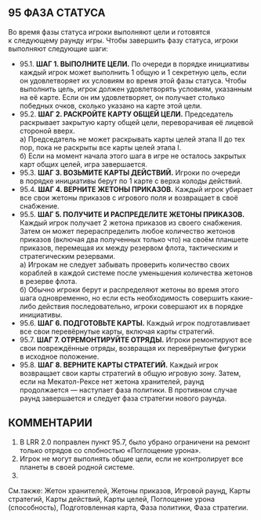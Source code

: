 95 ФАЗА СТАТУСА
---

Во время фазы статуса игроки выполняют цели и готовятся к следующему раунду игры. Чтобы завершить фазу статуса, игроки выполняют следующие шаги:
* 95.1. **ШАГ 1. ВЫПОЛНИТЕ ЦЕЛИ.** По очереди в порядке инициативы каждый игрок может выполнить 1 общую и 1 секретную цель, если он удовлетворяет их условиям во время этой фазы статуса. Чтобы выполнить цель, игрок должен удовлетворять условиям, указанным на её карте. Если он им удовлетворяет, он получает столько победных очков, сколько указано на карте этой цели.
* 95.2. **ШАГ 2. РАСКРОЙТЕ КАРТУ ОБЩЕЙ ЦЕЛИ.** Председатель раскрывает закрытую карту общей цели, переворачивая её лицевой стороной вверх.  
  а) Председатель не может раскрывать карты целей этапа II до тех пор, пока не раскрыты все карты целей этапа I.  
  б) Если на момент начала этого шага в игре не осталось закрытых карт общих целей, игра завершается.
* 95.3. **ШАГ 3. ВОЗЬМИТЕ КАРТЫ ДЕЙСТВИЙ.** Игроки по очереди в порядке инициативы берут по 1 карте с верха колоды действий.
* 95.4. **ШАГ 4. ВЕРНИТЕ ЖЕТОНЫ ПРИКАЗОВ.** Каждый игрок убирает все свои жетоны приказов с игрового поля и возвращает в своё снабжение.
* 95.5. **ШАГ 5. ПОЛУЧИТЕ И РАСПРЕДЕЛИТЕ ЖЕТОНЫ ПРИКАЗОВ.** Каждый игрок получает 2 жетона приказов из своего снабжения. Затем он может перераспределить любое количество жетонов приказов (включая два полученных только что) на своём планшете приказов, перемещая их между резервом флота, тактическим и стратегическим резервами.  
  а) Игрокам не следует забывать проверить количество своих кораблей в каждой системе после уменьшения количества жетонов в резерве флота.  
  б) Обычно игроки берут и распределяют жетоны во время этого шага одновременно, но если есть необходимость совершить какие-либо действия последовательно, игроки совершают их в порядке инициативы.
* 95.6. **ШАГ 6. ПОДГОТОВЬТЕ КАРТЫ.** Каждый игрок подготавливает все свои перевёрнутые карты, включая карты стратегий.
* 95.7. **ШАГ 7. ОТРЕМОНТИРУЙТЕ ОТРЯДЫ.** Игроки ремонтируют все свои повреждённые отряды, возвращая их перевёрнутые фигурки в исходное положение.
* 95.8. **ШАГ 8. ВЕРНИТЕ КАРТЫ СТРАТЕГИЙ.** Каждый игрок возвращает свои карты стратегий в общую игровую зону. Затем, если на Мекатол-Рексе нет жетона хранителей, раунд продолжается — наступает фаза политики. В противном случае раунд завершается и следует фаза стратегии нового раунда.

КОММЕНТАРИИ
---
1) В LRR 2.0 поправлен пункт 95.7, было убрано ограничени на ремонт только отрядов со спобностью «Поглощение урона».
2) Игрок не могут выполнять общие цели, если не контролирует все планеты в своей родной системе.
3) 

См.также: Жетон хранителей, Жетоны приказов, Игровой раунд, Карты стратегий, Карты действий, Карты целей, Поглощение урона (способность), Подготовленная карта, Фаза политики, Фаза стратегии.
